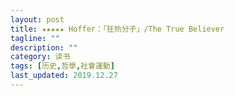 ```yaml
---
layout: post
title: ★★★★★ Hoffer：「狂热分子」/The True Believer
tagline: ""
description: ""
category: 读书
tags: [历史,哲學,社會運動]
last_updated: 2019.12.27
---
```




<!-- @import "[TOC]" {cmd="toc" depthFrom=1 depthTo=6 orderedList=false} -->
<!-- code_chunk_output -->



<!-- /code_chunk_output -->



